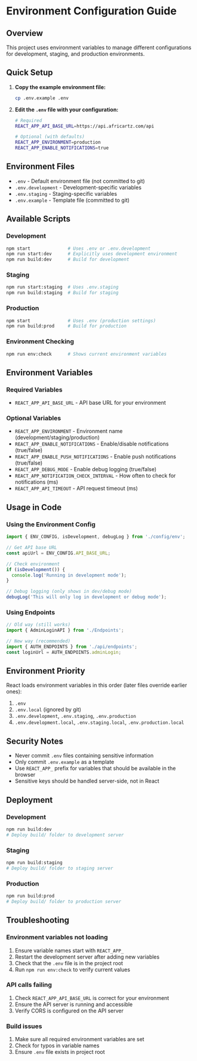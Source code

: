 # Environment Configuration Guide

## Overview
This project uses environment variables to manage different configurations for development, staging, and production environments.

## Quick Setup

1. **Copy the example environment file:**
   ```bash
   cp .env.example .env
   ```

2. **Edit the `.env` file with your configuration:**
   ```bash
   # Required
   REACT_APP_API_BASE_URL=https://api.africartz.com/api
   
   # Optional (with defaults)
   REACT_APP_ENVIRONMENT=production
   REACT_APP_ENABLE_NOTIFICATIONS=true
   ```

## Environment Files

- `.env` - Default environment file (not committed to git)
- `.env.development` - Development-specific variables
- `.env.staging` - Staging-specific variables  
- `.env.example` - Template file (committed to git)

## Available Scripts

### Development
```bash
npm start              # Uses .env or .env.development
npm run start:dev      # Explicitly uses development environment
npm run build:dev      # Build for development
```

### Staging
```bash
npm run start:staging  # Uses .env.staging
npm run build:staging  # Build for staging
```

### Production
```bash
npm start              # Uses .env (production settings)
npm run build:prod     # Build for production
```

### Environment Checking
```bash
npm run env:check      # Shows current environment variables
```

## Environment Variables

### Required Variables
- `REACT_APP_API_BASE_URL` - API base URL for your environment

### Optional Variables
- `REACT_APP_ENVIRONMENT` - Environment name (development/staging/production)
- `REACT_APP_ENABLE_NOTIFICATIONS` - Enable/disable notifications (true/false)
- `REACT_APP_ENABLE_PUSH_NOTIFICATIONS` - Enable push notifications (true/false)
- `REACT_APP_DEBUG_MODE` - Enable debug logging (true/false)
- `REACT_APP_NOTIFICATION_CHECK_INTERVAL` - How often to check for notifications (ms)
- `REACT_APP_API_TIMEOUT` - API request timeout (ms)

## Usage in Code

### Using the Environment Config
```javascript
import { ENV_CONFIG, isDevelopment, debugLog } from './config/env';

// Get API base URL
const apiUrl = ENV_CONFIG.API_BASE_URL;

// Check environment
if (isDevelopment()) {
  console.log('Running in development mode');
}

// Debug logging (only shows in dev/debug mode)
debugLog('This will only log in development or debug mode');
```

### Using Endpoints
```javascript
// Old way (still works)
import { AdminLoginAPI } from './Endpoints';

// New way (recommended)
import { AUTH_ENDPOINTS } from './api/endpoints';
const loginUrl = AUTH_ENDPOINTS.adminLogin;
```

## Environment Priority

React loads environment variables in this order (later files override earlier ones):

1. `.env`
2. `.env.local` (ignored by git)
3. `.env.development`, `.env.staging`, `.env.production`
4. `.env.development.local`, `.env.staging.local`, `.env.production.local`

## Security Notes

- Never commit `.env` files containing sensitive information
- Only commit `.env.example` as a template
- Use `REACT_APP_` prefix for variables that should be available in the browser
- Sensitive keys should be handled server-side, not in React

## Deployment

### Development
```bash
npm run build:dev
# Deploy build/ folder to development server
```

### Staging  
```bash
npm run build:staging
# Deploy build/ folder to staging server
```

### Production
```bash
npm run build:prod
# Deploy build/ folder to production server
```

## Troubleshooting

### Environment variables not loading
1. Ensure variable names start with `REACT_APP_`
2. Restart the development server after adding new variables
3. Check that the `.env` file is in the project root
4. Run `npm run env:check` to verify current values

### API calls failing
1. Check `REACT_APP_API_BASE_URL` is correct for your environment
2. Ensure the API server is running and accessible
3. Verify CORS is configured on the API server

### Build issues
1. Make sure all required environment variables are set
2. Check for typos in variable names
3. Ensure `.env` file exists in project root